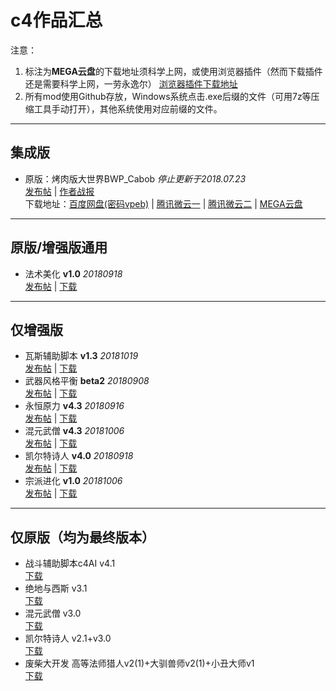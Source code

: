 # c4作品汇总

注意：
1. 标注为**MEGA云盘**的下载地址须科学上网，或使用浏览器插件（然而下载插件还是需要科学上网，一劳永逸尔）
  [浏览器插件下载地址](https://mega.nz/extensions)
2. 所有mod使用Github存放，Windows系统点击.exe后缀的文件（可用7z等压缩工具手动打开），其他系统使用对应前缀的文件。

---

## 集成版

- 原版：烤肉版大世界BWP_Cabob *停止更新于2018.07.23*  
  [发布帖](https://trow.cc/board/showtopic=29768) | [作者战报](https://trow.cc/board/showtopic=29886)  
  下载地址：[百度网盘(密码vpeb)](http://pan.baidu.com/s/1slnzcU5) | [腾讯微云一](https://share.weiyun.com/5jXl4mg) | [腾讯微云二](https://share.weiyun.com/5IrAx2C) | [MEGA云盘](https://mega.nz/#F!ZNFhGL7C!V3qC4v1KyBRqR23P1F5a3w)

---

## 原版/增强版通用

- 法术美化 **v1.0** *20180918*  
  [发布帖](https://trow.cc/board/showtopic=36985) | [下载](https://github.com/Sebastian-c4/PrettySpells/releases/latest)

---

## 仅增强版

- 瓦斯辅助脚本 **v1.3** *20181019*  
  [发布帖](https://trow.cc/board/showtopic=36977) | [下载](https://github.com/Sebastian-c4/Game_Assistant_Scripts/releases/latest)
- 武器风格平衡 **beta2** *20180908*  
  [发布帖](https://trow.cc/board/showtopic=30191) | [下载](https://trow.cc/board/showtopic=30191)
- 永恒原力 **v4.3** *20180916*  
  [发布帖](https://trow.cc/board/showtopic=29204) | [下载](https://github.com/Sebastian-c4/EternalForce/releases/latest)
- 混元武僧 **v4.3** *20181006*  
  [发布帖](https://trow.cc/board/showtopic=29897) | [下载](https://github.com/Sebastian-c4/Hunyuan_Monk/releases/latest)
- 凯尔特诗人 **v4.0** *20180918*  
  [发布帖](https://trow.cc/board/showtopic=36984) | [下载](https://github.com/Sebastian-c4/Celtic_Bard/releases/latest)
- 宗派进化 **v1.0** *20181006*  
  [发布帖](https://trow.cc/board/showtopic=37006) | [下载](https://github.com/Sebastian-c4/Improved_Kits/releases/latest)

---

## 仅原版（均为最终版本）

- 战斗辅助脚本c4AI v4.1  
  [下载](https://github.com/Sebastian-c4/Game_Assistant_Scripts/releases/tag/Original)
- 绝地与西斯 v3.1  
  [下载](https://github.com/Sebastian-c4/EternalForce/releases/tag/v3.1)
- 混元武僧 v3.0  
  [下载](https://github.com/Sebastian-c4/Hunyuan_Monk/releases/tag/v3.0)
- 凯尔特诗人 v2.1+v3.0  
  [下载](https://github.com/Sebastian-c4/Celtic_Bard/releases/tag/Original)
- 废柴大开发 高等法师猎人v2(1)+大驯兽师v2(1)+小丑大师v1  
  [下载](https://trow.cc/board/showtopic=29628)
